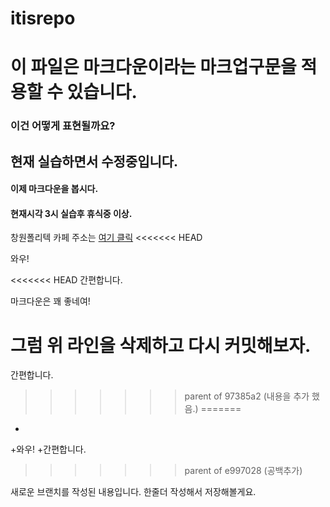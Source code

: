 # itisrepo
# 이 파일은 마크다운이라는 마크업구문을 적용할 수 있습니다.
### 이건 어떻게 표현될까요?
## 현재 실습하면서 수정중입니다.
#### 이제 마크다운을 봅시다.
#### 현재시각 3시 실습후 휴식중 이상.
창원폴리텍 카페 주소는 [여기 클릭](https://cafe.naver.com/kopochangwon "onmouseover 이벤트 발생시 표시하는 문자")
<<<<<<< HEAD

와우!

<<<<<<< HEAD
간편합니다.

마크다운은 꽤 좋네여!

그럼 위 라인을 삭제하고 다시 커밋해보자.
=======
간편합니다.
>>>>>>> parent of 97385a2 (내용을 추가 했음.)
=======
+
+와우!
+간편합니다.
>>>>>>> parent of e997028 (공백추가)

새로운 브랜치를 작성된 내용입니다.
한줄더 작성해서 저장해볼게요.